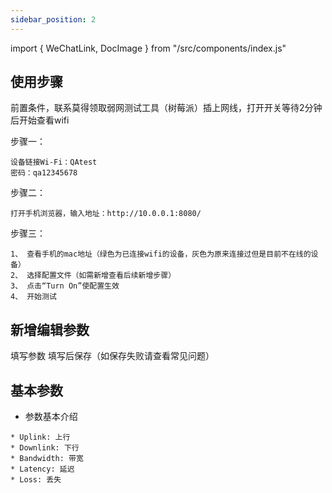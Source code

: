 ```yaml
---
sidebar_position: 2
---
```

import { WeChatLink, DocImage } from "/src/components/index.js"

## 使用步骤

前置条件，联系<WeChatLink name='莫得'>莫得</WeChatLink>领取弱网测试工具（树莓派）插上网线，打开开关等待2分钟后开始查看wifi

   步骤一：

	设备链接Wi-Fi：QAtest
    密码：qa12345678

   步骤二：

	打开手机浏览器，输入地址：http://10.0.0.1:8080/ 

   步骤三：
    
    1、 查看手机的mac地址（绿色为已连接wifi的设备，灰色为原来连接过但是目前不在线的设备）
    2、 选择配置文件（如需新增查看后续新增步骤）
    3、 点击“Turn On”使配置生效
    4、 开始测试

<DocImage src='nettest/rw4.png'></DocImage>

## 新增编辑参数
<DocImage src='nettest/rw1.png'></DocImage>

填写参数
<DocImage src='nettest/rw2.png'></DocImage>
填写后保存（如保存失败请查看常见问题）

## 基本参数

   * 参数基本介绍

   	* Uplink: 上行
   	* Downlink: 下行
   	* Bandwidth: 带宽
   	* Latency: 延迟
   	* Loss: 丢失
